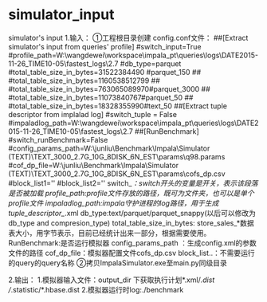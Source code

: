 # simulator_input
simulator's input
1.输入：
	①工程根目录创建 config.conf文件：
		##[Extract simulator's input from queries' profile]
		#switch_input=True
		#profile_path=W:\wangdewei\workspace\impala_pt\queries\logs\DATE2015-11-26_TIME10-05\fastest_logs\2.7
		#db_type=parquet
		#total_table_size_in_bytes=31522384490 #parquet_150
		## #total_table_size_in_bytes=1160538512799
		## #total_table_size_in_bytes=763065089970#parquet_3000
		## #total_table_size_in_bytes=11073840767#parquet_50
		## #total_table_size_in_bytes=18328355990#text_50
		##[Extract tuple descriptor from implalad log]
		#switch_tuple = False
		#impaladlog_path=W:\wangdewei\workspace\impala_pt\queries\logs\DATE2015-11-26_TIME10-05\fastest_logs\2.7
		##[RunBenchmark]
		#switch_runBenchmark=False
		#config_params_path=W:\junliu\Benchmark\Impala\Simulator (TEXT)\TEXT_3000_2.7G_10G_8DISK_6N_EST\params\q98.params
		#cof_dp_file=W:\junliu\Benchmark\Impala\Simulator (TEXT)\TEXT_3000_2.7G_10G_8DISK_6N_EST\params\cofs_dp.csv
		#block_list1=''
		#block_list2=''
	switch_*：switch开头的变量是开关，表示该段落是否被加载
    profile_path:profile文件存放的路径，既可为文件夹，也可以是单个profile文件
    impaladlog_path:impala守护进程的log路径，用于生成tuple_descriptor_*.xml
    db_type:text/parquet/parquet_snappy(以后可以修改为db_type and compresion_type)
    total_table_size_in_bytes: store_sales_*数据表大小，用字节表示，目前已经统计出来一部分，根据需要使用。
	RunBenchmark:是否运行模拟器
	config_params_path ：生成config.xml的参数文件的路径
	cof_dp_file：模拟器配置文件cofs_dp.csv
	block_list..：不需要运行的query的query名称
	②拷贝ImpalaSimulator.exe至main.py同级目录

2.输出：
	1.模拟器输入文件：output_dir 下获取执行计划*.xml/*.dist /*.statistic/*.hbase.dist
	2.模拟器运行时log:./benchmark



    